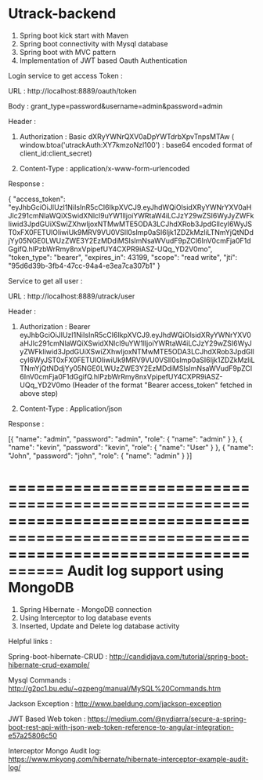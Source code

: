 # Utrack-backend

1. Spring  boot kick start with Maven 
2. Spring boot connectivity with Mysql database
3. Spring boot with MVC pattern
4. Implementation of JWT based Oauth Authentication


Login service to get access Token :

URL : http://localhost:8889/oauth/token

Body : grant_type=password&username=admin&password=admin

Header :

1. Authorization :  Basic dXRyYWNrQXV0aDpYWTdrbXpvTnpsMTAw   ( window.btoa('utrackAuth:XY7kmzoNzl100') : base64 encoded format of client_id:client_secret)

2. Content-Type : application/x-www-form-urlencoded

Response :

{
  "access_token": "eyJhbGciOiJIUzI1NiIsInR5cCI6IkpXVCJ9.eyJhdWQiOlsidXRyYWNrYXV0aHJlc291cmNlaWQiXSwidXNlcl9uYW1lIjoiYWRtaW4iLCJzY29wZSI6WyJyZWFkIiwid3JpdGUiXSwiZXhwIjoxNTMwMTE5ODA3LCJhdXRob3JpdGllcyI6WyJST0xFX0FETUlOIiwiUk9MRV9VU0VSIl0sImp0aSI6Ijk1ZDZkMzliLTNmYjQtNDdjYy05NGE0LWUzZWE3Y2EzMDdiMSIsImNsaWVudF9pZCI6InV0cmFja0F1dGgifQ.hlPzbWrRmy8nxVpipefUY4CXPR9iASZ-UQq_YD2V0mo",
  "token_type": "bearer",
  "expires_in": 43199,
  "scope": "read write",
  "jti": "95d6d39b-3fb4-47cc-94a4-e3ea7ca307b1"
}


Service to get all user :

URL : http://localhost:8889/utrack/user

Header :
1. Authorization : Bearer eyJhbGciOiJIUzI1NiIsInR5cCI6IkpXVCJ9.eyJhdWQiOlsidXRyYWNrYXV0aHJlc291cmNlaWQiXSwidXNlcl9uYW1lIjoiYWRtaW4iLCJzY29wZSI6WyJyZWFkIiwid3JpdGUiXSwiZXhwIjoxNTMwMTE5ODA3LCJhdXRob3JpdGllcyI6WyJST0xFX0FETUlOIiwiUk9MRV9VU0VSIl0sImp0aSI6Ijk1ZDZkMzliLTNmYjQtNDdjYy05NGE0LWUzZWE3Y2EzMDdiMSIsImNsaWVudF9pZCI6InV0cmFja0F1dGgifQ.hlPzbWrRmy8nxVpipefUY4CXPR9iASZ-UQq_YD2V0mo  (Header of the format "Bearer access_token" fetched in above step)

2. Content-Type : Application/json


Response :

[{
  "name": "admin",
  "password": "admin",
  "role": {
    "name": "admin"
  }
}, {
  "name": "kevin",
  "password": "kevin",
  "role": {
    "name": "User"
  }
}, {
  "name": "John",
  "password": "john",
  "role": {
    "name": "admin"
  }
}]


========================================================================================================================================
Audit log support using MongoDB
========================================================================================================================================
1. Spring Hibernate - MongoDB connection
2. Using Interceptor to log database events
3. Inserted, Update and Delete log database activity

Helpful links : 

Spring-boot-hibernate-CRUD : http://candidjava.com/tutorial/spring-boot-hibernate-crud-example/

Mysql Commands :  http://g2pc1.bu.edu/~qzpeng/manual/MySQL%20Commands.htm

Jackson Exception : http://www.baeldung.com/jackson-exception

JWT Based Web token : https://medium.com/@nydiarra/secure-a-spring-boot-rest-api-with-json-web-token-reference-to-angular-integration-e57a25806c50

Interceptor Mongo Audit log: https://www.mkyong.com/hibernate/hibernate-interceptor-example-audit-log/


